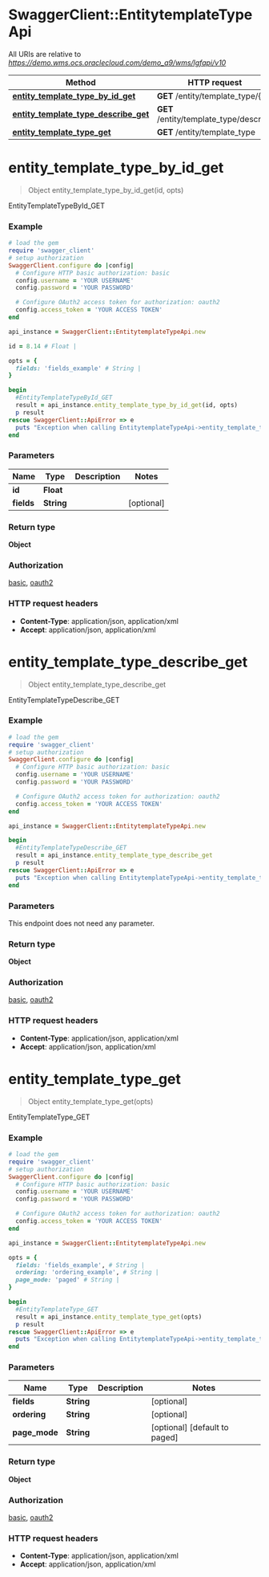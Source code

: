 # SwaggerClient::EntitytemplateTypeApi

All URIs are relative to *https://demo.wms.ocs.oraclecloud.com/demo_a9/wms/lgfapi/v10*

Method | HTTP request | Description
------------- | ------------- | -------------
[**entity_template_type_by_id_get**](EntitytemplateTypeApi.md#entity_template_type_by_id_get) | **GET** /entity/template_type/{id} | EntityTemplateTypeById_GET
[**entity_template_type_describe_get**](EntitytemplateTypeApi.md#entity_template_type_describe_get) | **GET** /entity/template_type/describe | EntityTemplateTypeDescribe_GET
[**entity_template_type_get**](EntitytemplateTypeApi.md#entity_template_type_get) | **GET** /entity/template_type | EntityTemplateType_GET


# **entity_template_type_by_id_get**
> Object entity_template_type_by_id_get(id, opts)

EntityTemplateTypeById_GET



### Example
```ruby
# load the gem
require 'swagger_client'
# setup authorization
SwaggerClient.configure do |config|
  # Configure HTTP basic authorization: basic
  config.username = 'YOUR USERNAME'
  config.password = 'YOUR PASSWORD'

  # Configure OAuth2 access token for authorization: oauth2
  config.access_token = 'YOUR ACCESS TOKEN'
end

api_instance = SwaggerClient::EntitytemplateTypeApi.new

id = 8.14 # Float | 

opts = { 
  fields: 'fields_example' # String | 
}

begin
  #EntityTemplateTypeById_GET
  result = api_instance.entity_template_type_by_id_get(id, opts)
  p result
rescue SwaggerClient::ApiError => e
  puts "Exception when calling EntitytemplateTypeApi->entity_template_type_by_id_get: #{e}"
end
```

### Parameters

Name | Type | Description  | Notes
------------- | ------------- | ------------- | -------------
 **id** | **Float**|  | 
 **fields** | **String**|  | [optional] 

### Return type

**Object**

### Authorization

[basic](../README.md#basic), [oauth2](../README.md#oauth2)

### HTTP request headers

 - **Content-Type**: application/json, application/xml
 - **Accept**: application/json, application/xml



# **entity_template_type_describe_get**
> Object entity_template_type_describe_get

EntityTemplateTypeDescribe_GET



### Example
```ruby
# load the gem
require 'swagger_client'
# setup authorization
SwaggerClient.configure do |config|
  # Configure HTTP basic authorization: basic
  config.username = 'YOUR USERNAME'
  config.password = 'YOUR PASSWORD'

  # Configure OAuth2 access token for authorization: oauth2
  config.access_token = 'YOUR ACCESS TOKEN'
end

api_instance = SwaggerClient::EntitytemplateTypeApi.new

begin
  #EntityTemplateTypeDescribe_GET
  result = api_instance.entity_template_type_describe_get
  p result
rescue SwaggerClient::ApiError => e
  puts "Exception when calling EntitytemplateTypeApi->entity_template_type_describe_get: #{e}"
end
```

### Parameters
This endpoint does not need any parameter.

### Return type

**Object**

### Authorization

[basic](../README.md#basic), [oauth2](../README.md#oauth2)

### HTTP request headers

 - **Content-Type**: application/json, application/xml
 - **Accept**: application/json, application/xml



# **entity_template_type_get**
> Object entity_template_type_get(opts)

EntityTemplateType_GET



### Example
```ruby
# load the gem
require 'swagger_client'
# setup authorization
SwaggerClient.configure do |config|
  # Configure HTTP basic authorization: basic
  config.username = 'YOUR USERNAME'
  config.password = 'YOUR PASSWORD'

  # Configure OAuth2 access token for authorization: oauth2
  config.access_token = 'YOUR ACCESS TOKEN'
end

api_instance = SwaggerClient::EntitytemplateTypeApi.new

opts = { 
  fields: 'fields_example', # String | 
  ordering: 'ordering_example', # String | 
  page_mode: 'paged' # String | 
}

begin
  #EntityTemplateType_GET
  result = api_instance.entity_template_type_get(opts)
  p result
rescue SwaggerClient::ApiError => e
  puts "Exception when calling EntitytemplateTypeApi->entity_template_type_get: #{e}"
end
```

### Parameters

Name | Type | Description  | Notes
------------- | ------------- | ------------- | -------------
 **fields** | **String**|  | [optional] 
 **ordering** | **String**|  | [optional] 
 **page_mode** | **String**|  | [optional] [default to paged]

### Return type

**Object**

### Authorization

[basic](../README.md#basic), [oauth2](../README.md#oauth2)

### HTTP request headers

 - **Content-Type**: application/json, application/xml
 - **Accept**: application/json, application/xml



